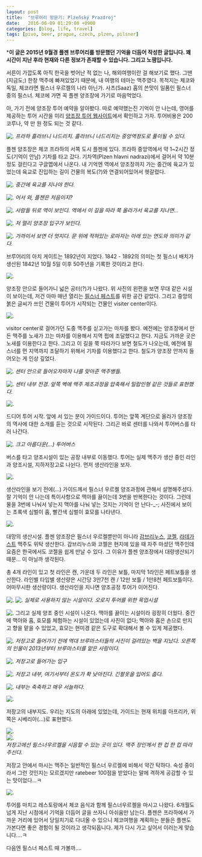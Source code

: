 ```yaml
---
layout: post
title:  "브루어리 방문기: Plzeňský Prazdroj"
date:   2016-06-09 01:29:00 +0900
categories: [blog, life, travel]
tags: [pivo, beer, prague, czech, plzen, pilsner]
---
```



***이 글은 2015년 9월경 플젠 브루어리를 방문했던 기억을 더듬어 작성한 글입니다. 꽤 시간이 지난 후라 현재와 다른 정보가 존재할 수 있습니다. 그리고 노잼입니다.**

서른이 가깝도록 아직 한국을 벗어난 적 없는 나, 해외여행이란 걸 해보기로 했다. 그땐(지금도;) 한창 맥주에 빠져있었기 때문에, 내 여행의 테마는 맥주였다. 목적지는 체코와 독일, 체코라면 필스너 우르켈의 나라 아닌가. 사츠(Saaz) 홉의 쓴맛이 일품인 필스너 중의 필스너. 체코에 가면 꼭 플젠 양조장에 가기로 마음먹었다.

아, 가기 전에 양조장 투어 예약을 알아봤다. 따로 예약했는진 기억이 안 나는데, 영어를 제공하는 투어 시간을 미리 [양조장 투어 웹사이트](http://www.prazdrojvisit.cz/en/tours/)에서 확인하고 가자. 투어비용은 200 코루나, 약 만 원 정도 되는 것 같다.


![.]({{site.baseurl}}/images/posts/2016-06-09-travel-plzen/00.jpg)
*프라하 흘라브니 나드리치. 흘라브니 나드리치는 중앙역정도로 풀이될 수 있다.*

플젠 양조장은 체코 프라하의 서쪽 도시 플젠에 있다. 프라하 중앙역에서 약 1~2시간 정도(기억이 안남) 기차를 타고 갔다. 기차역(Plzen hlavni nadrazi)에서 걸어서 약 10분 정도 걸린다고 구글맵에서 나온다. 내 기억엔 역에서 양조장까지 가는 중간에 육교가 있었는데 육교로 진입하는 길이 건물의 복도(?)와 연결되어있어서 헷갈렸다. 

![.]({{site.baseurl}}/images/posts/2016-06-09-travel-plzen/map.png)
*중간에 육교를 지나야 한다.*

![.]({{site.baseurl}}/images/posts/2016-06-09-travel-plzen/01_station.jpg)
*어서 와, 플젠은 처음이지?*


![.]({{site.baseurl}}/images/posts/2016-06-09-travel-plzen/02_station-front.jpg)
*사람들 뒤로 역이 보인다. 역에서 이 길을 따라 쭉 올라가서 육교를 지나면...*


![.]({{site.baseurl}}/images/posts/2016-06-09-travel-plzen/03_brewery_front.jpg)
*저 멀리 양조장 입구가 보인다.*

![.]({{site.baseurl}}/images/posts/2016-06-09-travel-plzen/04_brewery_front.jpg)
*가까이서 보면 더 멋지다. 문 위에 적혀있는 로마자는 아래 있는 연도와 의미가 같다.*

브루어리의 아치 게이트는 1892년이 지었다. 1842 - 1892의 의미는 첫 필스너 배치가 생산된 1842년 10월 5일 이후 50주년을 기록한 것이라고 한다.

![.]({{site.baseurl}}/images/posts/2016-06-09-travel-plzen/05.jpg)

양조장 안으로 들어가니 넓은 공터(?)가 나왔다. 위 사진의 왼편을 보면 무대 같은 시설이 보이는데, 저건 아마 매년 열리는 [필스너 페스트](http://kimsujung.tistory.com/938)를 위한 공간 같았다.  그리고 중앙의 붉은 글씨가 쓰인 건물이 투어가 시작되는 건물인 visiter center이다.

![.]({{site.baseurl}}/images/posts/2016-06-09-travel-plzen/06.jpg)

visitor center로 걸어가던 도중 맥주를 싣고가는 마차를 봤다. 예전에는 양조장에서 만든 맥주를 노새가 끄는 마차를 이용해서 지역 펍에 조달했다고 한다. 지금도 가까운 곳은 노새를 이용한다고 한다. 그리고 이 길을 쭉 따라가다 보면 철도가 나오는데, 예전에 필스너를 먼 지역까지 조달하기 위해서 기차를 이용했다고 한다. 철도가 양조장 안까지 들어오는 게 인상 깊었다.


![.]({{site.baseurl}}/images/posts/2016-06-09-travel-plzen/07.jpg)
*센터 안으로 들어오자마자 나를 맞아준 맥주병들.*

![.]({{site.baseurl}}/images/posts/2016-06-09-travel-plzen/08.jpg)
*센터 내부 전경. 앞쪽 벽에 맥주 제조과정을 압축해서 밀랍인형 같은 것들로 표현했다.*

![.]({{site.baseurl}}/images/posts/2016-06-09-travel-plzen/09.jpg)

드디어 투어 시작. 앞에 서 있는 분이 가이드이다. 투어는 앞쪽 계단으로 올라가 양조장의 역사에 대한 소개를 듣는 것으로 시작된다. 그리곤 바로 센터를 나와서 투어버스를 타러 나간다.

![.]({{site.baseurl}}/images/posts/2016-06-09-travel-plzen/09_1.jpg)
*크고 아름다운(...) 투어버스*

버스를 타고 양조시설이 있는 공장 내부로 이동했다. 투어는 실제 맥주가 생산 중인 라인과 양조시설, 지하저장고로 나뉜다. 먼저 생산라인을 보자.

![.]({{site.baseurl}}/images/posts/2016-06-09-travel-plzen/10.jpg)

생산라인을 보기 전에(...) 가이드께서 필스너 우르켈 양조과정에 관해서 설명해주셨다. 잘 기억이 안 나는데 특이사항으로 맥아를 끓이는데 3번을 반복한다는 것이다. 그런데 물을 3번에 나눠서 넣는지 맥아를 나눠 넣는 것지는 기억이 안 난다-_-; 사진에서 보이는 초록색 심벌이 홉, 빨간색 심벌이 효모를 나타낸다.


![.]({{site.baseurl}}/images/posts/2016-06-09-travel-plzen/11.jpg)

대망의 생산시설. 플젠 양조장은 필스너 우르켈뿐만이 아니라 [감브리누스](http://fatpig.tistory.com/entry/Gambrinus-감브리누스-42), [코젤](http://fatpig.tistory.com/entry/Kozel-Dark-코젤-다크-38), [라데가스트](http://http://www.radegast.cz) 맥주도 위탁 생산한다. 감브리누스와 코젤은 현지에 있을 때 자주 마셨던 맥주인데 요즘은 한국에서도 코젤을 쉽게 만날 수 있다. 그 이유가 플젠 양조장에서 대량생산되기 때문... 이 아닐까 생각된다. 

총 4개 라인이 있고 첫 라인은 캔, 가운데 두 라인은 보틀, 마지막 1라인은 페트보틀을 생산한다. 라인별 타입별 생산량은 시간당 3만7천 캔 / 12만 보틀 / 1만8천 페트보틀이다. 어마무시한 생산량이다. 생산라인을 지나면 양조공정 투어가 이어진다.

![.]({{site.baseurl}}/images/posts/2016-06-09-travel-plzen/12.jpg)
![.]({{site.baseurl}}/images/posts/2016-06-09-travel-plzen/12_1.jpg)
*실제로 사용하지 않는 시설이다. 오로지 투어를 위한 목업시설*

![.]({{site.baseurl}}/images/posts/2016-06-09-travel-plzen/13.jpg)
그리고 실제 양조 중인 시설이 나온다. 맥아를 끓이는 시설이라 굉장히 더웠다.
중간에 맥아와 홉, 효모를 체험하는 시설이 있었는데 사진이 없다; 맥아와 홉은 손으로 만지고 향을 맡을 수 있었고, 효모는 현미경 같은 도구로 확대해서 볼 수 있게 제공했다. 

![.]({{site.baseurl}}/images/posts/2016-06-09-travel-plzen/14.jpg)
*저장고로 들어가기 전에 역대 브루마스터들의 사진이 걸려있는 벽을 지났다. 오른쪽의 인물이 2013년부터 브루마스터를 맡은 사람이다.*

![.]({{site.baseurl}}/images/posts/2016-06-09-travel-plzen/15.jpg)
*저장고로 들어가는 입구*

![.]({{site.baseurl}}/images/posts/2016-06-09-travel-plzen/16.jpg)
*저장고 내부, 여기서부터 온도가 확 낮아진다. 긴팔옷을 입어도 춥다.*

![.]({{site.baseurl}}/images/posts/2016-06-09-travel-plzen/17.jpg)
*내부는 축축하고 매우 서늘하다.*

![.]({{site.baseurl}}/images/posts/2016-06-09-travel-plzen/18.jpg)

저장고의 내부지도. 우리는 지도의 아래에 있었는데, 가이드는 현재 위치를 아프리카, 위쪽은 시베리아(...)로 표현했다.

![.]({{site.baseurl}}/images/posts/2016-06-09-travel-plzen/19_1.jpg)	
![.]({{site.baseurl}}/images/posts/2016-06-09-travel-plzen/19.jpg)	
*저장고에선 필스너우르켈을 시음할 수 있는 곳이 있다. 맥주 장인께서 한 컵 한 컵 따라주신다.*

저장고 안에서 마시는 맥주는 일반적인 필스너 우르켈에 비해서 약간 탁하다. 숙성 중이라서 그런 것인지는 모르겠지만 ratebeer 100점을 받았다는 말에 격하게 공감할 수 있는 맛이었다...ㅋ

![.]({{site.baseurl}}/images/posts/2016-06-09-travel-plzen/20.jpg)

투어를 마치고 레스토랑에서 체코 음식과 함께 필스너우르켈을 마시고 나왔다. 6개월도 넘게 지난 시점에서 기억을 더듬어 글을 쓰자니 아쉬움만 남는다. 플젠은 프라하에서 가까운 거리에 있어서 당일치기로 다녀올 수 있으니 체코여행을 계획하는 분들은 플젠도 가본다면 좋은 경험이 될 것이라고 생각되옵니다. 제가 다시 가고 싶어서 이러는게 맞습니다....ㅋ

다음엔 필스너 페스트 때 가볼까....

